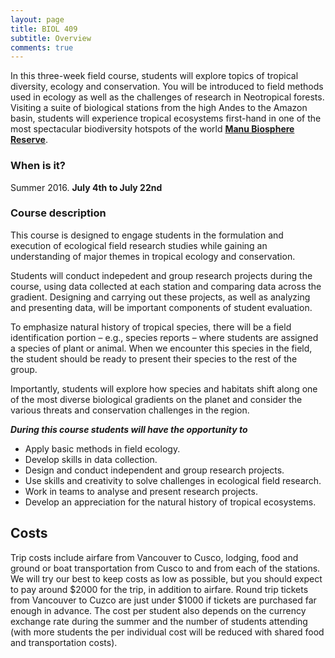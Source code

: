 ```yaml
---
layout: page
title: BIOL 409
subtitle: Overview
comments: true
---
```


In this three-week field course, students will explore topics of tropical diversity, ecology and conservation. You will be introduced to field methods used in ecology as well as the challenges of research in Neotropical forests. Visiting a suite of biological stations from the high Andes to the Amazon basin, students will experience tropical ecosystems first-hand in one of the most spectacular biodiversity hotspots of the world [**Manu Biosphere Reserve**](https://en.wikipedia.org/wiki/Manú_National_Park).

### When is it?
Summer 2016.
 **July 4th to July 22nd**


### Course description
This course is designed to engage students in the formulation and execution of ecological field research studies while gaining an understanding of major themes in tropical ecology and conservation. 

Students will conduct indepedent and group research projects during the course, using data collected at each station and comparing data across the gradient. Designing and carrying out these projects, as well as analyzing and presenting data, will be important components of student evaluation.

To emphasize natural history of tropical species, there will be a field identification portion – e.g., species reports – where students are assigned a species of plant or animal. When we encounter this species in the field, the student should be ready to present their species to the rest of the group.

Importantly, students will explore how species and habitats shift along one of the most diverse biological gradients on the planet and consider the various threats and conservation challenges in the region.

_**During this course students will have the opportunity to**_

* Apply basic methods in field ecology.
* Develop skills in data collection.
* Design and conduct independent and group research projects.
* Use skills and creativity to solve challenges in ecological field research.
* Work in teams to analyse and present research projects.
* Develop an appreciation for the natural history of tropical ecosystems.

## Costs
Trip costs include airfare from Vancouver to Cusco, lodging, food and ground or boat transportation from Cusco to and from each of the stations. We will try our best to keep costs as low as possible, but you should expect to pay around $2000 for the trip, in addition to airfare. Round trip tickets from Vancouver to Cuzco are just under $1000 if tickets are purchased far enough in advance. The cost per student also depends on the currency exchange rate during the summer and the number of students attending (with more students the per individual cost will be reduced with shared food and transportation costs).

